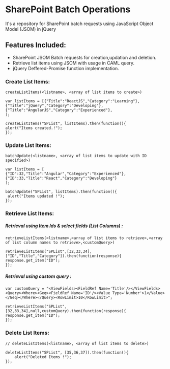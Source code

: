 # SharePoint Batch Operations
It's a repository for SharePoint batch requests using JavaScript Object Model (JSOM) in jQuery

## Features Included:
* SharePoint JSOM Batch requests for creation,updation and deletion.
* Retrieve list items using JSOM with <IN> usage in CAML query. 
* jQuery Deffered-Promise function implementation.

### Create List Items:
```
createListItems(<listname>, <array of list items to create>)

var listItems = [{"Title":"ReactJS","Category":"Learning"},
{"Title":"jQuery","Category":"Developing"},
{"Title":"AngularJS","Category":"Experienced"},
];

createListItems("SPList", listItems).then(function(){
alert("Items created.!");
});
```

### Update List Items:
```
batchUpdate(<listname>, <array of list items to update with ID specified>)

var listItems = [
{"ID":32,"Title":"Angular","Category":"Experienced"},
{"ID":33,"Title":"React","Category":"Developing"}
];

batchUpdate("SPList", listItems).then(function(){
 alert("Items updated !");
});
```

### Retrieve List Items:

##### Retrieval using Item Ids & select fields (List Columns) : 
```
retrieveListItems(<listname>,<array of list items to retrieve>,<array of list column names to retrieve>,<customQuery>)

retrieveListItems("SPList",[32,33,34],["ID","Title","Category"]).then(function(response){
response.get_item("ID");
});
```

##### Retrieval using custom query : 

```
var customQuery = "<ViewFields><FieldRef Name='Title'/></ViewFields><Query><Where><Geq><FieldRef Name='ID'/><Value Type='Number'>1</Value></Geq></Where></Query><RowLimit>10</RowLimit>";

retrieveListItems("SPList",[32,33,34],null,customQuery).then(function(response){
response.get_item("ID");
});
```

### Delete List Items:
```
// deleteListItems(<listname>, <array of list items to delete>)

deleteListItems("SPList", [35,36,37]).then(function(){
    alert("Deleted Items !");
});
```
